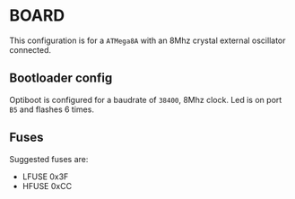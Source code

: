 # BOARD
This configuration is for a `ATMega8A` with an 8Mhz crystal external oscillator connected.

## Bootloader config
Optiboot is configured for a baudrate of `38400`, 8Mhz clock.
Led is on port `B5` and flashes 6 times.

## Fuses
Suggested fuses are:

- LFUSE 0x3F
- HFUSE 0xCC
```

